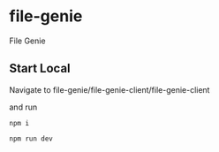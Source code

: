 # file-genie
File Genie

## Start Local

Navigate to file-genie/file-genie-client/file-genie-client

and run

`npm i`

`npm run dev`
